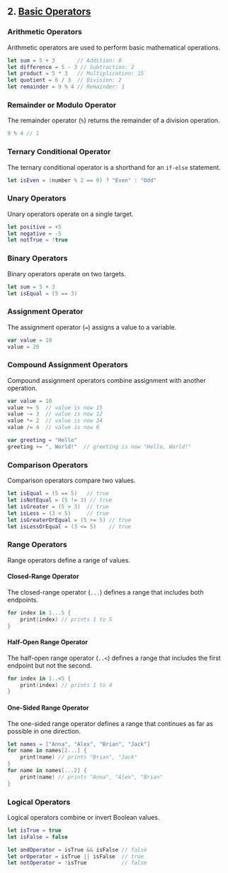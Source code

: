 ## 2. [Basic Operators](https://docs.swift.org/swift-book/LanguageGuide/BasicOperators.html)

### Arithmetic Operators
Arithmetic operators are used to perform basic mathematical operations.

```swift
let sum = 5 + 3       // Addition: 8
let difference = 5 - 3 // Subtraction: 2
let product = 5 * 3   // Multiplication: 15
let quotient = 6 / 3  // Division: 2
let remainder = 9 % 4 // Remainder: 1
```

### Remainder or Modulo Operator
The remainder operator (`%`) returns the remainder of a division operation.

```swift
9 % 4 // 1
```

### Ternary Conditional Operator
The ternary conditional operator is a shorthand for an `if-else` statement.

```swift
let isEven = (number % 2 == 0) ? "Even" : "Odd"
```

### Unary Operators
Unary operators operate on a single target.

```swift
let positive = +5
let negative = -5
let notTrue = !true
```

### Binary Operators
Binary operators operate on two targets.

```swift
let sum = 5 + 3
let isEqual = (5 == 3)
```

### Assignment Operator
The assignment operator (`=`) assigns a value to a variable.

```swift
var value = 10
value = 20
```

### Compound Assignment Operators
Compound assignment operators combine assignment with another operation.

```swift
var value = 10
value += 5  // value is now 15
value -= 3  // value is now 12
value *= 2  // value is now 24
value /= 4  // value is now 6
```

```swift
var greeting = "Hello"
greeting += ", World!"  // greeting is now "Hello, World!"
```

### Comparison Operators
Comparison operators compare two values.

```swift
let isEqual = (5 == 5)   // true
let isNotEqual = (5 != 3) // true
let isGreater = (5 > 3)  // true
let isLess = (3 < 5)     // true
let isGreaterOrEqual = (5 >= 5) // true
let isLessOrEqual = (3 <= 5)    // true
```

### Range Operators
Range operators define a range of values.

#### Closed-Range Operator
The closed-range operator (`...`) defines a range that includes both endpoints.

```swift
for index in 1...5 {
    print(index) // prints 1 to 5
}
```

#### Half-Open Range Operator
The half-open range operator (`..<`) defines a range that includes the first endpoint but not the second.

```swift
for index in 1..<5 {
    print(index) // prints 1 to 4
}
```

#### One-Sided Range Operator
The one-sided range operator defines a range that continues as far as possible in one direction.

```swift
let names = ["Anna", "Alex", "Brian", "Jack"]
for name in names[2...] {
    print(name) // prints "Brian", "Jack"
}
for name in names[...2] {
    print(name) // prints "Anna", "Alex", "Brian"
}
```

### Logical Operators
Logical operators combine or invert Boolean values.

```swift
let isTrue = true
let isFalse = false

let andOperator = isTrue && isFalse // false
let orOperator = isTrue || isFalse  // true
let notOperator = !isTrue           // false
```